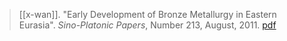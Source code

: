 > [[x-wan]]. "Early Development of Bronze Metallurgy in Eastern Eurasia". *Sino-Platonic Papers*, Number 213, August, 2011. [pdf](a/x-wan2011.pdf)
